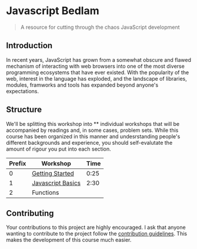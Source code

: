 # Javascript Bedlam
>A resource for cutting through the chaos JavaScript development

## Introduction
In recent years, JavaScript has grown from a somewhat obscure and flawed mechanism of interacting with web browsers into one of the most diverse programming ecosystems that have ever existed. With the popularity of the web, interest in the language has exploded, and the landscape of libraries, modules, framworks and tools has expanded beyond anyone's expectations.

## Structure
We'll be splitting this workshop into ** individual workshops that will be accompanied by readings and, in some cases, problem sets. While this course has been organized in this manner and undesrstanding people's different backgrounds and experience, you should self-evalutate the amount of rigour you put into each section.

| Prefix | Workshop          | Time |
|--------|-------------------|------|
| 0      | [Getting Started](/0_getting_started.md)   | 0:25 |
| 1      | [Javascript Basics](/1_javascript_basics.md) | 2:30 |
| 2      | Functions         |      |

## Contributing
Your contributions to this project are highly encouraged. I ask that anyone wanting to contribute to the project follow the [contribution guidelines](/CONTRIBUTING.md). This makes the development of this course much easier.